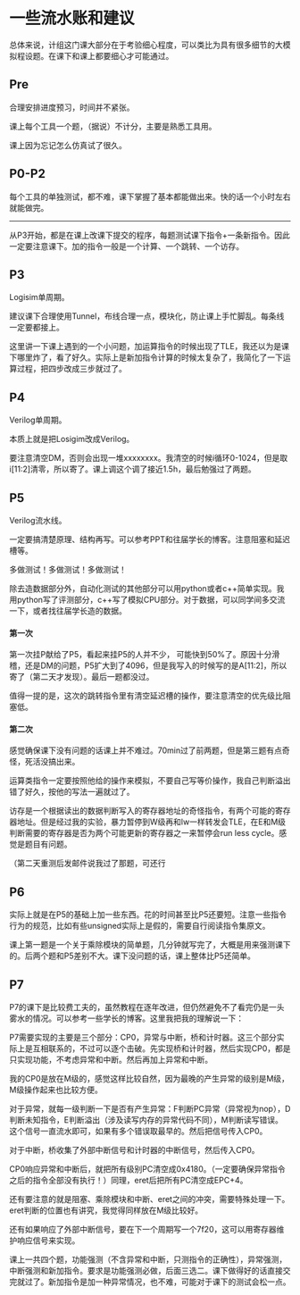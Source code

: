 # 一些流水账和建议

总体来说，计组这门课大部分在于考验细心程度，可以类比为具有很多细节的大模拟程设题。在课下和课上都要细心才可能通过。

## Pre

合理安排进度预习，时间并不紧张。

课上每个工具一个题，（据说）不计分，主要是熟悉工具用。

课上因为忘记怎么仿真试了很久。

## P0-P2

每个工具的单独测试，都不难，课下掌握了基本都能做出来。快的话一个小时左右就能做完。

-------------

从P3开始，都是在课上改课下提交的程序，每题测试课下指令+一条新指令。因此一定要注意课下。加的指令一般是一个计算、一个跳转、一个访存。

## P3

Logisim单周期。

建议课下合理使用Tunnel，布线合理一点，模块化，防止课上手忙脚乱。每条线一定要都接上。

这里讲一下课上遇到的一个小问题，加运算指令的时候出现了TLE，我还以为是课下哪里炸了，看了好久。实际上是新加指令计算的时候太复杂了，我简化了一下运算过程，把四步改成三步就过了。

## P4

Verilog单周期。

本质上就是把Losigim改成Verilog。

要注意清空DM，否则会出现一堆xxxxxxxx。我清空的时候i循环0-1024，但是取i[11:2]清零，所以寄了。课上调这个调了接近1.5h，最后勉强过了两题。

## P5

Verilog流水线。

一定要搞清楚原理、结构再写。可以参考PPT和往届学长的博客。注意阻塞和延迟槽等。

多做测试！多做测试！多做测试！

除去造数据部分外，自动化测试的其他部分可以用python或者c++简单实现。我用python写了评测部分，c++写了模拟CPU部分。对于数据，可以同学间多交流一下，或者找往届学长造的数据。

#### 第一次

第一次挂P献给了P5，看起来挂P5的人并不少， 可能快到50%了。原因十分滑稽，还是DM的问题，P5扩大到了4096，但是我写入的时候写的是A[11:2]，所以寄了（第二天才发现）。最后一题都没过。

值得一提的是，这次的跳转指令里有清空延迟槽的操作，要注意清空的优先级比阻塞低。

#### 第二次

感觉确保课下没有问题的话课上并不难过。70min过了前两题，但是第三题有点奇怪，死活没搞出来。

运算类指令一定要按照他给的操作来模拟，不要自己写等价操作，我自己判断溢出错了好久，按他的写法一遍就过了。

访存是一个根据读出的数据判断写入的寄存器地址的奇怪指令，有两个可能的寄存器地址。但是经过我的实验，暴力暂停到W级再和lw一样转发会TLE，在E和M级判断需要的寄存器是否为两个可能更新的寄存器之一来暂停会run less cycle。感觉是题目有问题。

（第二天重测后发邮件说我过了那题，可还行

## P6

实际上就是在P5的基础上加一些东西。花的时间甚至比P5还要短。注意一些指令行为的规范，比如有些unsigned实际上是假的，需要自行阅读指令集原文。

课上第一题是一个关于乘除模块的简单题，几分钟就写完了，大概是用来强测课下的。后两个题和P5差别不大。课下没问题的话，课上整体比P5还简单。

## P7

P7的课下是比较费工夫的，虽然教程在逐年改进，但仍然避免不了看完仍是一头雾水的情况。可以参考一些学长的博客。这里我把我的理解说一下：

P7需要实现的主要是三个部分：CP0，异常与中断，桥和计时器。这三个部分实际上是互相联系的，不过可以逐个击破。先实现桥和计时器，然后实现CP0，都是只实现功能，不考虑异常和中断。然后再加上异常和中断。

我的CP0是放在M级的，感觉这样比较自然，因为最晚的产生异常的级别是M级，M级操作起来也比较方便。

对于异常，就每一级判断一下是否有产生异常：F判断PC异常（异常视为nop），D判断未知指令，E判断溢出（涉及读写内存的异常代码不同），M判断读写错误。这个信号一直流水即可，如果有多个错误取最早的。然后把信号传入CP0。

对于中断，桥收集了外部中断信号和计时器的中断信号，然后传入CP0。

CP0响应异常和中断后，就把所有级别PC清空成0x4180。（一定要确保异常指令之后的指令全部没有执行！）同理，eret后把所有PC清空成EPC+4。

还有要注意的就是阻塞、乘除模块和中断、eret之间的冲突，需要特殊处理一下。eret判断的位置也有讲究，我觉得同样放在M级比较好。

还有如果响应了外部中断信号，要在下一个周期写一个7f20，这可以用寄存器维护响应信号来实现。



课上一共四个题，功能强测（不含异常和中断，只测指令的正确性），异常强测，中断强测和新加指令。要求是功能强测必做，后面三选二。课下做得好的话直接交完就过了。新加指令是加一种异常情况，也不难，可能对于课下的测试会松一点。